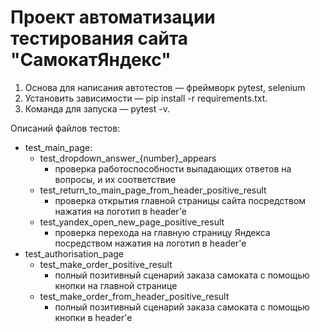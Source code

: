 # Проект автоматизации тестирования сайта "СамокатЯндекс"
1. Основа для написания автотестов — фреймворк pytest, selenium
2. Установить зависимости — pip install -r requirements.txt.
3. Команда для запуска — pytest -v. 


Описаний файлов тестов:
- test_main_page:
  - test_dropdown_answer_{number}_appears
    - проверка работоспособности выпадающих ответов на вопросы, и их соответствие 
  - test_return_to_main_page_from_header_positive_result
    - проверка открытия главной страницы сайта посредством нажатия на логотип в header'е
  - test_yandex_open_new_page_positive_result
    - проверка перехода на главную страницу Яндекса посредством нажатия на логотип в header'е
- test_authorisation_page
  - test_make_order_positive_result
    - полный позитивный сценарий заказа самоката с помощью кнопки на главной странице
  - test_make_order_from_header_positive_result
    - полный позитивный сценарий заказа самоката с помощью кнопки в header'е
  